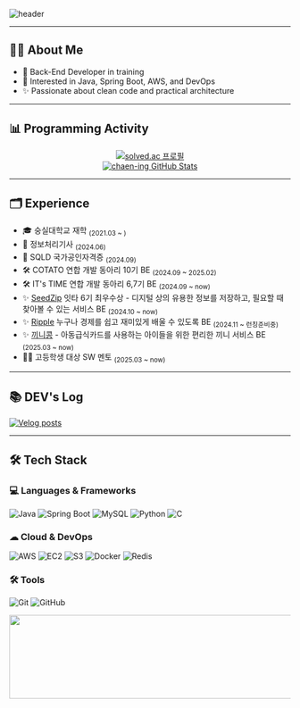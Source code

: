 <!-- 인사 & 헤더 -->
![header](https://capsule-render.vercel.app/api?type=waving&color=timeGradient&text=Welcome%20to%20Chaeeun's%20GitHub%20👋&animation=twinkling&fontSize=35&fontAlignY=40&fontAlign=65&height=250)

---

## 👩‍💻 About Me

- 🌱 Back-End Developer in training
- 📍 Interested in Java, Spring Boot, AWS, and DevOps
- ✨ Passionate about clean code and practical architecture

---

## 📊 Programming Activity

<p align="center">
  <a href="https://solved.ac/kimce0405">
    <img src="http://mazassumnida.wtf/api/v2/generate_badge?boj=kimce0405" alt="solved.ac 프로필">
  </a>
  <br />
  <a href="https://github.com/anuraghazra/github-readme-stats">
    <img src="https://github-readme-stats.vercel.app/api?username=chaen-ing&count_private=true&show_icons=true&theme=dracula" alt="chaen-ing GitHub Stats"/>
  </a>
</p>

---

## 🗂 Experience

- 🎓 숭실대학교 재학 <sub>(2021.03 ~ )</sub>
- 🪪 정보처리기사 <sub>(2024.06)</sub>
- 🪪 SQLD 국가공인자격증 <sub>(2024.09)</sub>
- 🛠 COTATO 연합 개발 동아리 10기 BE <sub>(2024.09 ~ 2025.02)</sub>
- 🛠 IT's TIME 연합 개발 동아리 6,7기 BE <sub>(2024.09 ~ now)</sub>
- ✨ [SeedZip](https://github.com/AdoongE/BE) 잇타 6기 최우수상 - 디지털 상의 유용한 정보를 저장하고, 필요할 때 찾아볼 수 있는 서비스 BE <sub>(2024.10 ~ now)</sub>
- ✨ [Ripple](https://github.com/IT-Cotato/10th-Economic-Learning-BE) 누구나 경제를 쉽고 재미있게 배울 수 있도록 BE <sub>(2024.11 ~ 런칭준비중)</sub>
- ✨ [끼니콩](https://github.com/Heroineeee/BE) - 아동급식카드를 사용하는 아이들을 위한 편리한 끼니 서비스 BE <sub>(2025.03 ~ now)</sub>
- 👩‍🏫 고등학생 대상 SW 멘토 <sub>(2025.03 ~ now)</sub>

---


## 📚 DEV's Log

[![Velog posts](https://velog-readme-stats.vercel.app/api?name=chaen-ing)](https://velog.io/@chaen-ing)

---

## 🛠 Tech Stack

### 💻 Languages & Frameworks

![Java](https://img.shields.io/badge/Java-007396?style=flat&logo=openjdk&logoColor=white)
![Spring Boot](https://img.shields.io/badge/Spring_Boot-6DB33F?style=flat&logo=SpringBoot&logoColor=white)
![MySQL](https://img.shields.io/badge/MySQL-4479A1?style=flat&logo=MySQL&logoColor=white)
![Python](https://img.shields.io/badge/Python-3776AB?style=flat&logo=Python&logoColor=white)
![C](https://img.shields.io/badge/C-A8B9CC?style=flat&logo=C&logoColor=white)


### ☁ Cloud & DevOps

![AWS](https://img.shields.io/badge/AWS-232F3E?style=flat&logo=AmazonAWS)
![EC2](https://img.shields.io/badge/Amazon_EC2-FF9900?style=flat)
![S3](https://img.shields.io/badge/Amazon_S3-569A31?style=flat)
![Docker](https://img.shields.io/badge/Docker-2496ED?style=flat&logo=Docker&logoColor=white)
![Redis](https://img.shields.io/badge/Redis-DC382D?style=flat&logoColor=white)


### 🛠 Tools

![Git](https://img.shields.io/badge/Git-F05032?style=flat&logo=Git&logoColor=white)
![GitHub](https://img.shields.io/badge/GitHub-181717?style=flat&logo=GitHub&logoColor=white)


<p align="center">
  <a href="https://www.gitanimals.org/en_US?utm_medium=image&utm_source=chaen-ing&utm_content=line">
    <img src="https://render.gitanimals.org/lines/chaen-ing" width="600" height="150" />
  </a>
</p>

